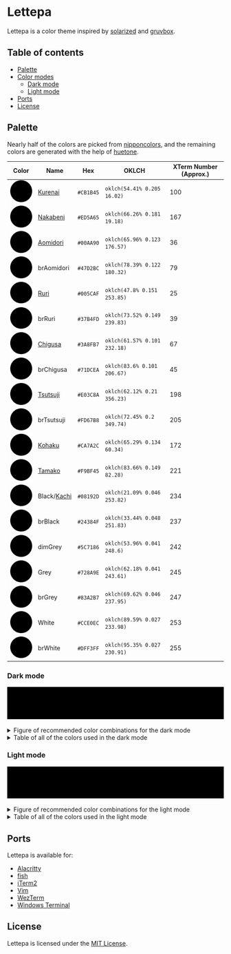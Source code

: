 # Lettepa

Lettepa is a color theme inspired by [solarized] and [gruvbox].

[gruvbox]: https://github.com/morhetz/gruvbox
[solarized]: https://github.com/altercation/solarized

## Table of contents

- [Palette](#palette)
- [Color modes](#color-modes)
  - [Dark mode](#dark-mode)
  - [Light mode](#light-mode)
- [Ports](#ports)
- [License](#license)

## Palette

Nearly half of the colors are picked from [nipponcolors], and the remaining
colors are generated with the help of [huetone].

[huetone]: https://github.com/ardov/huetone
[nipponcolors]: https://nipponcolors.com

| Color                                | Name          | Hex       | OKLCH                        | XTerm Number (Approx.) |
| ------------------------------------ | ------------- | --------- | ---------------------------- | ---------------------- |
| ![Kurenai](assets/Kurenai.svg)       | [Kurenai]     | `#CB1B45` | `oklch(54.41% 0.205 16.02)`  | 100                    |
| ![Nakabeni](assets/Nakabeni.svg)     | [Nakabeni]    | `#ED5A65` | `oklch(66.26% 0.181 19.18)`  | 167                    |
| ![Aomidori](assets/Aomidori.svg)     | [Aomidori]    | `#00AA90` | `oklch(65.96% 0.123 176.57)` | 36                     |
| ![brAomidori](assets/brAomidori.svg) | brAomidori    | `#47D2BC` | `oklch(78.39% 0.122 180.32)` | 79                     |
| ![Ruri](assets/Ruri.svg)             | [Ruri]        | `#005CAF` | `oklch(47.8% 0.151 253.85)`  | 25                     |
| ![brRuri](assets/brRuri.svg)         | brRuri        | `#37B4FD` | `oklch(73.52% 0.149 239.83)` | 39                     |
| ![Chigusa](assets/Chigusa.svg)       | [Chigusa]     | `#3A8FB7` | `oklch(61.57% 0.101 232.18)` | 67                     |
| ![brChigusa](assets/brChigusa.svg)   | brChigusa     | `#71DCEA` | `oklch(83.6% 0.101 206.67)`  | 45                     |
| ![Tsutsuji](assets/Tsutsuji.svg)     | [Tsutsuji]    | `#E03C8A` | `oklch(62.12% 0.21 356.23)`  | 198                    |
| ![brTsutsuji](assets/brTsutsuji.svg) | brTsutsuji    | `#FD67B8` | `oklch(72.45% 0.2 349.74)`   | 205                    |
| ![Kohaku](assets/Kohaku.svg)         | [Kohaku]      | `#CA7A2C` | `oklch(65.29% 0.134 60.34)`  | 172                    |
| ![Tamako](assets/Tamako.svg)         | [Tamako]      | `#F9BF45` | `oklch(83.66% 0.149 82.28)`  | 221                    |
| ![Black](./assets/Black.svg)         | Black/[Kachi] | `#08192D` | `oklch(21.09% 0.046 253.82)` | 234                    |
| ![brBlack](./assets/brBlack.svg)     | brBlack       | `#24384F` | `oklch(33.44% 0.048 251.83)` | 237                    |
| ![dimGrey](assets/dimGrey.svg)       | dimGrey       | `#5C7186` | `oklch(53.96% 0.041 248.6)`  | 242                    |
| ![Grey](assets/Grey.svg)             | Grey          | `#728A9E` | `oklch(62.18% 0.041 243.61)` | 245                    |
| ![brGrey](assets/brGrey.svg)         | brGrey        | `#83A2B7` | `oklch(69.62% 0.046 237.95)` | 247                    |
| ![White](assets/White.svg)           | White         | `#CCE0EC` | `oklch(89.59% 0.027 233.98)` | 253                    |
| ![brWhite](assets/brWhite.svg)       | brWhite       | `#DFF3FF` | `oklch(95.35% 0.027 230.91)` | 255                    |

[Kachi]: https://nipponcolors.com/#kachi
[Kurenai]: https://nipponcolors.com/#kurenai
[Nakabeni]: https://nipponcolors.com/#nakabeni
[Aomidori]: https://nipponcolors.com/#aomidori
[Kohaku]: https://nipponcolors.com/#kohaku
[Tamako]: https://nipponcolors.com/#tamako
[Ruri]: https://nipponcolors.com/#ruri
[Tsutsuji]: https://nipponcolors.com/#tsutsuji
[Chigusa]: https://nipponcolors.com/#chigusa

### Dark mode

![Dark mode palette](assets/dark-mode-palette.svg)

<details>
<summary>Figure of recommended color combinations for the dark mode</summary>

![Dark mode combinations](assets/dark-mode-combinations.svg)

</details>

<details>
<summary>Table of all of the colors used in the dark mode</summary>

| Color                                | Name          | Label    | Role                 |
| ------------------------------------ | ------------- | -------- | -------------------- |
| ![Nakabeni](assets/Nakabeni.svg)     | [Nakabeni]    | red      | Primary red          |
| ![brAomidori](assets/brAomidori.svg) | brAomidori    | green    | Primary green        |
| ![brRuri](assets/brRuri.svg)         | brRuri        | blue     | Primary blue         |
| ![brChigusa](assets/brChigusa.svg)   | brChigusa     | cyan     | Primary cyan         |
| ![brTsutsuji](assets/brTsutsuji.svg) | brTsutsuji    | magenta  | Primary magenta      |
| ![Tamako](assets/Tamako.svg)         | [Tamako]      | yellow   | Primary yellow       |
| ![Black](./assets/Black.svg)         | Black/[Kachi] | bg       | Primary background   |
| ![brBlack](assets/brBlack.svg)       | brBlack       | bg0      | Secondary background |
| ![brGrey](assets/brGrey.svg)         | brGrey        | fg0      | Secondary foreground |
| ![White](assets/White.svg)           | White         | fg       | Primary foreground   |
| ![Kurenai](assets/Kurenai.svg)       | [Kurenai]     | red0     | Secondary red        |
| ![Aomidori](assets/Aomidori.svg)     | [Aomidori]    | green0   | Secondary green      |
| ![Ruri](assets/Ruri.svg)             | [Ruri]        | blue0    | Secondary blue       |
| ![Chigusa](assets/Chigusa.svg)       | [Chigusa]     | cyan0    | Secondary cyan       |
| ![Tsutsuji](assets/Tsutsuji.svg)     | [Tsutsuji]    | magenta0 | Secondary magenta    |
| ![Kohaku](assets/Kohaku.svg)         | [Kohaku]      | yellow0  | Secondary yellow     |
| ![Grey](assets/Grey.svg)             | Grey          | ignore   | Ignorable            |

</details>

### Light mode

![Light mode palette](assets/light-mode-palette.svg)

<details>
<summary>Figure of recommended color combinations for the light mode</summary>

![Light mode combinations](assets/light-mode-combinations.svg)

</details>

<details>
<summary>Table of all of the colors used in the light mode</summary>

| Color                                | Name       | Label     | Role                 |
| ------------------------------------ | ---------- | --------- | -------------------- |
| ![Kurenai](assets/Kurenai.svg)       | [Kurenai]  | red       | Primary red          |
| ![Aomidori](assets/Aomidori.svg)     | [Aomidori] | green     | Primary green        |
| ![Ruri](assets/Ruri.svg)             | [Ruri]     | blue      | Primary blue         |
| ![Chigusa](assets/Chigusa.svg)       | [Chigusa]  | cyan      | Primary cyan         |
| ![Tsutsuji](assets/Tsutsuji.svg)     | [Tsutsuji] | magenta   | Primary magenta      |
| ![Kohaku](assets/Kohaku.svg)         | [Kohaku]   | yellow    | Primary yellow       |
| ![brWhite](./assets/brWhite.svg)     | brWhite    | bg        | Primary background   |
| ![White](assets/White.svg)           | White      | bg0       | Secondary background |
| ![dimGrey](assets/dimGrey.svg)       | dimGrey    | fg0       | Secondary foreground |
| ![brBlack](assets/brBlack.svg)       | brBlack    | fg        | Primary foreground   |
| ![Nakabeni](assets/Nakabeni.svg)     | [Nakabeni] | red0      | Secondary red        |
| ![brAomidori](assets/brAomidori.svg) | brAomidori | green0    | Secondary green      |
| ![brRuri](assets/brRuri.svg)         | brRuri     | blue0     | Secondary blue       |
| ![brChigusa](assets/brChigusa.svg)   | brChigusa  | cyan0     | Secondary cyan       |
| ![brTsutsuji](assets/brTsutsuji.svg) | brTsutsuji | magenta0  | Secondary magenta    |
| ![Tamako](assets/Tamako.svg)         | [Tamako]   | yellow0   | Secondary yellow     |
| ![Grey](assets/Grey.svg)             | Grey       | ignorable | Ignorable            |

</details>

## Ports

Lettepa is available for:

- [Alacritty](https://github.com/lettepa/Alacritty)
- [fish](https://github.com/lettepa/fish)
- [iTerm2](https://github.com/lettepa/iterm2)
- [Vim](https://github.com/lettepa/vim)
- [WezTerm](https://github.com/lettepa/wezterm)
- [Windows Terminal](https://github.com/lettepa/windows-terminal)

## License

Lettepa is licensed under the [MIT License](LICENSE).

